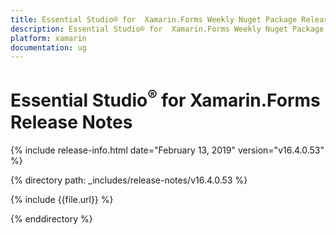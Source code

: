```yaml
---
title: Essential Studio® for  Xamarin.Forms Weekly Nuget Package Release Notes  
description: Essential Studio® for  Xamarin.Forms Weekly Nuget Package Release Notes  
platform: xamarin
documentation: ug
---
```


# Essential Studio<sup>®</sup> for  Xamarin.Forms  Release Notes  

{% include release-info.html date="February 13, 2019"  version="v16.4.0.53" %} 


{% directory path: _includes/release-notes/v16.4.0.53 %}

{% include {{file.url}} %}

{% enddirectory %}